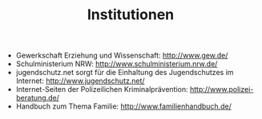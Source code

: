 ﻿---
layout: schule
title:  "Institutionen"
published: true
---

- Gewerkschaft Erziehung und Wissenschaft: http://www.gew.de/
- Schulministerium NRW: http://www.schulministerium.nrw.de/
- jugendschutz.net sorgt für die Einhaltung des Jugendschutzes im Internet: http://www.jugendschutz.net/
- Internet-Seiten der Polizeilichen Kriminalprävention: http://www.polizei-beratung.de/
- Handbuch zum Thema Familie: http://www.familienhandbuch.de/
